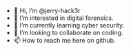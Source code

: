 - 👋 Hi, I’m @jerry-hack3r
- 👀 I’m interested in digital forensics.
- 🌱 I’m currently learning cyber security.
- 💞️ I’m looking to collaborate on coding.
- 📫 How to reach me here on github.


